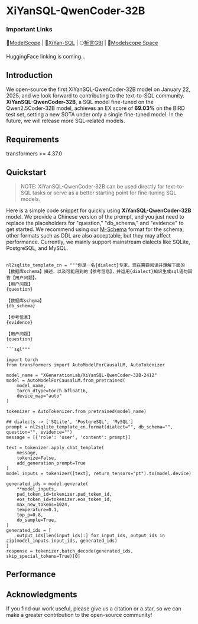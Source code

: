 #  XiYanSQL-QwenCoder-32B

### Important Links


🤖[ModelScope](https://www.modelscope.cn/models/XGenerationLab/XiYanSQL-QwenCoder-32B-2412) |
📖[XiYan-SQL](https://github.com/XGenerationLab/XiYan-SQL) |
🌕[析言GBI](https://bailian.console.aliyun.com/xiyan) |
🤗[Modelscope Space](https://www.modelscope.cn/studios/XGenerationLab/XiYanSQL-QwenCoder-32B)

HuggingFace linking is coming...

## Introduction
We open-source the first XiYanSQL-QwenCoder-32B model on January 22, 2025, and we look forward to contributing to the text-to-SQL community.
**XiYanSQL-QwenCoder-32B**, a SQL model fine-tuned on the Qwen2.5Coder-32B model, achieves an EX score of **69.03%** on the BIRD test set, setting a new SOTA under only a single fine-tuned model.
In the future, we will release more SQL-related models.


## Requirements

transformers >= 4.37.0

## Quickstart

> NOTE: XiYanSQL-QwenCoder-32B can be used directly for text-to-SQL tasks or serve as a better starting point for fine-tuning SQL models.


Here is a simple code snippet for quickly using **XiYanSQL-QwenCoder-32B** model. We provide a Chinese version of the prompt, and you just need to replace the placeholders for "question," "db_schema," and "evidence" to get started. We recommend using our [M-Schema](https://github.com/XGenerationLab/M-Schema) format for the schema; other formats such as DDL are also acceptable, but they may affect performance.
Currently, we mainly support mainstream dialects like SQLite, PostgreSQL, and MySQL.

```

nl2sqlite_template_cn = """你是一名{dialect}专家，现在需要阅读并理解下面的【数据库schema】描述，以及可能用到的【参考信息】，并运用{dialect}知识生成sql语句回答【用户问题】。
【用户问题】
{question}

【数据库schema】
{db_schema}

【参考信息】
{evidence}

【用户问题】
{question}

```sql"""

import torch
from transformers import AutoModelForCausalLM, AutoTokenizer

model_name = "XGenerationLab/XiYanSQL-QwenCoder-32B-2412"
model = AutoModelForCausalLM.from_pretrained(
    model_name,
    torch_dtype=torch.bfloat16,
    device_map="auto"
)

tokenizer = AutoTokenizer.from_pretrained(model_name)

## dialects -> ['SQLite', 'PostgreSQL', 'MySQL']
prompt = nl2sqlite_template_cn.format(dialect="", db_schema="", question="", evidence="")
message = [{'role': 'user', 'content': prompt}]

text = tokenizer.apply_chat_template(
    message,
    tokenize=False,
    add_generation_prompt=True
)
model_inputs = tokenizer([text], return_tensors="pt").to(model.device)

generated_ids = model.generate(
    **model_inputs,
    pad_token_id=tokenizer.pad_token_id,
    eos_token_id=tokenizer.eos_token_id,
    max_new_tokens=1024,
    temperature=0.1,
    top_p=0.8,
    do_sample=True,
)
generated_ids = [
    output_ids[len(input_ids):] for input_ids, output_ids in zip(model_inputs.input_ids, generated_ids)
]
response = tokenizer.batch_decode(generated_ids, skip_special_tokens=True)[0]

```

## Performance


## Acknowledgments
If you find our work useful, please give us a citation or a star, so we can make a greater contribution to the open-source community!











